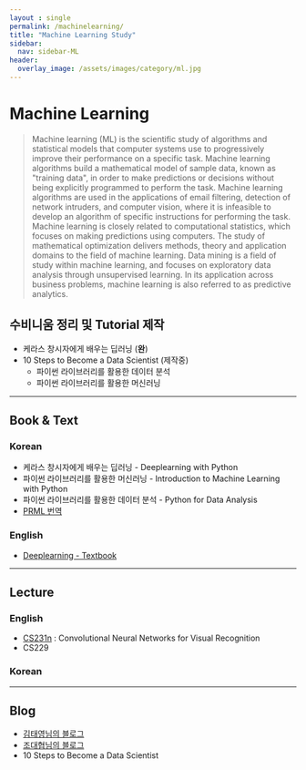 ```yaml
---
layout : single
permalink: /machinelearning/
title: "Machine Learning Study"
sidebar:
  nav: sidebar-ML
header:
  overlay_image: /assets/images/category/ml.jpg
---
```


# Machine Learning

> Machine learning (ML) is the scientific study of algorithms and statistical models that computer systems use to progressively improve their performance on a specific task. Machine learning algorithms build a mathematical model of sample data, known as "training data", in order to make predictions or decisions without being explicitly programmed to perform the task. Machine learning algorithms are used in the applications of email filtering, detection of network intruders, and computer vision, where it is infeasible to develop an algorithm of specific instructions for performing the task. Machine learning is closely related to computational statistics, which focuses on making predictions using computers. The study of mathematical optimization delivers methods, theory and application domains to the field of machine learning. Data mining is a field of study within machine learning, and focuses on exploratory data analysis through unsupervised learning. In its application across business problems, machine learning is also referred to as predictive analytics.

## 수비니움 정리 및 Tutorial 제작

- 케라스 창시자에게 배우는 딥러닝 (**완**)
- 10 Steps to Become a Data Scientist (제작중)
  - 파이썬 라이브러리를 활용한 데이터 분석
  - 파이썬 라이브러리를 활용한 머신러닝

---

## Book & Text

### Korean
- 케라스 창시자에게 배우는 딥러닝 - Deeplearning with Python
- 파이썬 라이브러리를 활용한 머신러닝 - Introduction to Machine Learning with Python
- 파이썬 라이브러리를 활용한 데이터 분석 - Python for Data Analysis
- [PRML 번역](https://norman3.github.io/prml/)

### English
- [Deeplearning - Textbook](https://www.deeplearningbook.org/?fbclid=IwAR3r67FGMnve4p1Wdn8K0jMDvdXzsXueYD6OxFTGk8gBBX4st47IZuZKjks)

---

## Lecture

### English
- [CS231n](http://cs231n.stanford.edu/) : Convolutional Neural Networks for Visual Recognition
- CS229

### Korean

---
## Blog
- [김태영님의 블로그](https://tykimos.github.io/)
- [조대협님의 블로그](https://bcho.tistory.com/)
- 10 Steps to Become a Data Scientist
